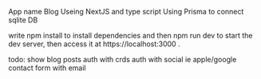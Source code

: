 App name Blog
Useing NextJS and type script
Using Prisma to connect sqlite DB

write npm install to install dependencies and then npm run dev to start the dev server, then access it at https://localhost:3000 .

todo:
show blog posts
auth with crds
auth with social ie apple/google
contact form with email
